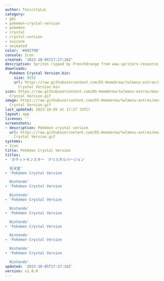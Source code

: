 ```yaml
---
author: ToxicityLvL
category:
- gbc
- pokemon-crystal-version
- pokemon
- crystal
- crystal-version
- suicune
- animated
color: '#492790'
console: Icon
created: '2023-10-05T17:27:16Z'
description: Sprites ripped by FrenchOrange from www.spriters-resource.com
downloads:
  Pokémon Crystal Version.bin:
    size: 9152
    url: https://raw.githubusercontent.com/DS-Homebrew/twlmenu-extras/master/_nds/TWiLightMenu/icons/Pokémon
      Crystal Version.bin
icon: https://raw.githubusercontent.com/DS-Homebrew/twlmenu-extras/master/_nds/TWiLightMenu/icons/gif/Pokémon
  Crystal Version.gif
image: https://raw.githubusercontent.com/DS-Homebrew/twlmenu-extras/master/_nds/TWiLightMenu/icons/gif/Pokémon
  Crystal Version.gif
last_updated: 2023-10-05 at 17:27 (UTC)
layout: app
license: ''
screenshots:
- description: Pokémon crystal version
  url: https://raw.githubusercontent.com/DS-Homebrew/twlmenu-extras/master/_nds/TWiLightMenu/icons/gif/Pokémon
    Crystal Version.gif
systems:
- Icon
title: Pokémon Crystal Version
titles:
- 'ポケットモンスター　クリスタルバージョン

  任天堂'
- 'Pokémon Crystal Version

  Nintendo'
- 'Pokémon Crystal Version

  Nintendo'
- 'Pokémon Crystal Version

  Nintendo'
- 'Pokémon Crystal Version

  Nintendo'
- 'Pokémon Crystal Version

  Nintendo'
- 'Pokémon Crystal Version

  Nintendo'
- 'Pokémon Crystal Version

  Nintendo'
updated: '2023-10-05T17:27:16Z'
version: v1.0.0
---
```

